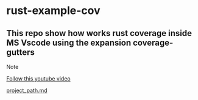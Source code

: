 # rust-example-cov

## This repo show how works rust coverage inside MS Vscode using the expansion coverage-gutters

> [!NOTE]
> [Follow this youtube video](https://www.youtube.com/watch?v=6pDku63JNYQ&t=8s)
<!-- -->
[project_path.md](project_path.md)
